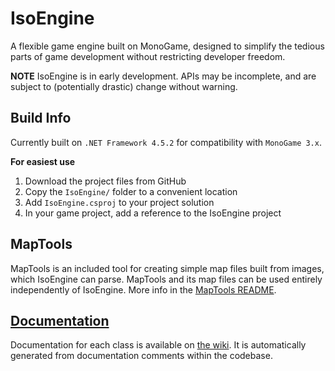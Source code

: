 # IsoEngine

A flexible game engine built on MonoGame,
designed to simplify the tedious parts of game development without restricting developer freedom.

**NOTE** IsoEngine is in early development. APIs may be incomplete, and are subject to (potentially drastic) change without warning.

## Build Info

Currently built on `.NET Framework 4.5.2` for compatibility with `MonoGame 3.x`.

**For easiest use**
1. Download the project files from GitHub
2. Copy the `IsoEngine/` folder to a convenient location
3. Add `IsoEngine.csproj` to your project solution
4. In your game project, add a reference to the IsoEngine project

## MapTools

MapTools is an included tool for creating simple map files built from images, which IsoEngine can parse. MapTools and its map files can be used entirely independently of IsoEngine. More info in the 
[MapTools README](https://github.com/matthewd673/IsoEngine/blob/master/README.md).

## [Documentation](https://github.com/matthewd673/IsoEngine/wiki)

Documentation for each class is available on [the wiki](https://github.com/matthewd673/IsoEngine/wiki). It is automatically generated from documentation comments within the codebase.
